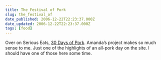```yaml
---
title: The Festival of Pork
slug: the_festival_of
date_published: 2006-12-22T22:23:37.000Z
date_updated: 2006-12-22T22:23:37.000Z
tags: [food]
---
```


Over on Serious Eats, [30 Days of Pork](http://www.seriouseats.com/2006/12/30_days_of_pork.html). Amanda’s project makes so much sense to me. Just one of the highlights of an all-pork day on the site. I should have one of those here some time.
